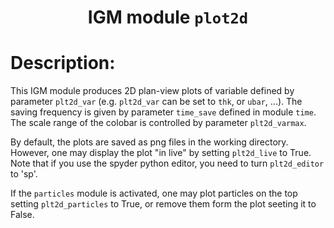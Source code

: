 ### <h1 align="center" id="title">IGM module `plot2d` </h1>

# Description:

This IGM module produces 2D plan-view plots of variable defined by parameter `plt2d_var` (e.g. `plt2d_var` can be set to `thk`, or `ubar`, ...). The saving frequency is given by parameter `time_save` defined in module `time`.  The scale range of the colobar is controlled by parameter `plt2d_varmax`.

By default, the plots are saved as png files in the working directory. However, one may display the plot "in live" by setting `plt2d_live` to True. Note that if you use the spyder python editor, you need to turn `plt2d_editor` to 'sp'.
 
If the `particles` module is activated, one may plot particles on the top setting `plt2d_particles` to True, or remove them form the plot seeting it to False.
